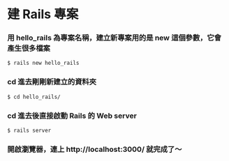 # 建 Rails 專案
### 用 hello_rails 為專案名稱，建立新專案用的是 new 這個參數，它會產生很多檔案
`$ rails new hello_rails`
### cd 進去剛剛新建立的資料夾
`$ cd hello_rails/`
### cd 進去後直接啟動 Rails 的 Web server
`$ rails server`
### 開啟瀏覽器，連上 http://localhost:3000/ 就完成了～
